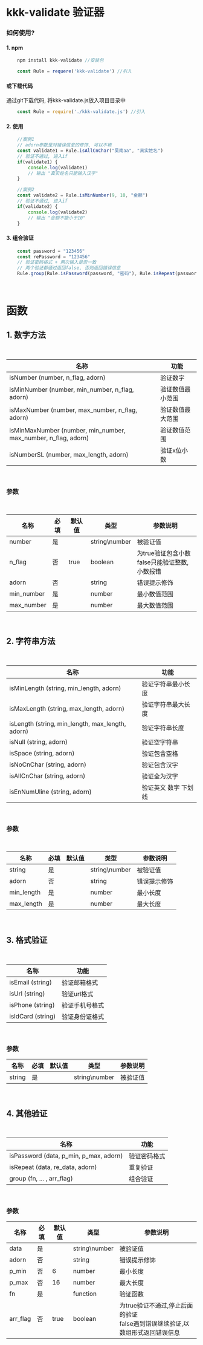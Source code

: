 
# kkk-validate 验证器

### 如何使用?

#### 1. npm
```javascript
    npm install kkk-validate //安装包

    const Rule = requere('kkk-validate') //引入
```

####  或下载代码
通过git下载代码, 将kkk-validate.js放入项目目录中
```javascript
    const Rule = require('./kkk-validate.js') //引入
```

#### 2. 使用
```javascript
    //案例1
    // adorn参数是对错误信息的修饰, 可以不填
    const validate1 = Rule.isAllCnChar("吴南aa", "真实姓名")
    // 验证不通过, 进入if
    if(validate1) {
        console.log(validate1)
        // 输出 "真实姓名只能输入汉字"
    }

    //案例2
    const validate2 = Rule.isMinNumber(9, 10, "金额")
    // 验证不通过, 进入if
    if(validate2) {
        console.log(validate2)
        // 输出 "金额不能小于10"
    }
```

#### 3. 组合验证
```javascript
    const password = "123456"
    const rePassword = "123456"
    // 验证密码格式 + 两次输入是否一致
    // 两个验证都通过返回false, 否则返回错误信息
    Rule.group(Rule.isPassword(password, "密码"), Rule.isRepeat(password, rePassword, "密码"), false)
    
    
```


# 函数

## 1. 数字方法
<br>

|  名称   |  功能
|  ----  | ----
| isNumber (number, n_flag, adorn) | 验证数字
| isMinNumber (number, min_number, n_flag, adorn) | 验证数值最小范围
| isMaxNumber (number, max_number, n_flag, adorn) | 验证数值最大范围
| isMinMaxNumber (number, min_number, max_number, n_flag, adorn) | 验证数值范围
| isNumberSL (number, max_length, adorn) | 验证x位小数
<br>

### 参数
<br>

| 名称 | 必填 | 默认值 | 类型 | 参数说明
| --- | --- | --- | --- | ---
| number | 是 |  | string\number | 被验证值
| n_flag | 否 | true | boolean | 为true验证包含小数<br>false只能验证整数,小数报错
| adorn | 否 |  | string | 错误提示修饰
| min_number | 是 |  | number | 最小数值范围
| max_number | 是 |  | number | 最大数值范围
<br>

## 2. 字符串方法
<br>

|  名称   |  功能
|  ----  | ----
| isMinLength (string, min_length, adorn) | 验证字符串最小长度
| isMaxLength (string, max_length, adorn) | 验证字符串最大长度
| isLength (string, min_length, max_length, adorn) | 验证字符串长度
| isNull (string, adorn)| 验证空字符串
| isSpace (string, adorn) | 验证包含空格
| isNoCnChar (string, adorn) | 验证包含汉字
| isAllCnChar (string, adorn) | 验证全为汉字
| isEnNumUline (string, adorn) | 验证英文 数字 下划线
<br>

### 参数
<br>

| 名称 | 必填 | 默认值 | 类型 | 参数说明
| --- | --- | --- | --- | ---
| string | 是 |  | string\number | 被验证值
| adorn | 否 |  | string | 错误提示修饰
| min_length | 是 |  | number | 最小长度
| max_length | 是 |  | number | 最大长度
<br>

## 3. 格式验证
<br>

|  名称   |  功能
|  ----  | ----
| isEmail (string) | 验证邮箱格式
| isUrl (string) | 验证url格式
| isPhone (string) | 验证手机号格式
| isIdCard (string) | 验证身份证格式
<br>

### 参数
| 名称 | 必填 | 默认值 | 类型 | 参数说明
| --- | --- | --- | --- | ---
| string | 是 |  | string\number | 被验证值
<br>

## 4. 其他验证
<br>

|  名称   |  功能
|  ----  | ----
| isPassword (data, p_min, p_max, adorn) | 验证密码格式
| isRepeat (data, re_data, adorn) | 重复验证
| group (fn, ... , arr_flag) | 组合验证
<br>

### 参数
| 名称 | 必填 | 默认值 | 类型 | 参数说明
| --- | --- | --- | --- | ---
| data | 是 |  | string\number | 被验证值
| adorn | 否 |  | string | 错误提示修饰
| p_min | 否 | 6 | number | 最小长度
| p_max | 否 | 16 | number | 最大长度
| fn | 是 |  | function | 验证函数
| arr_flag | 否 | true | boolean | 为true验证不通过,停止后面的验证<br>false遇到错误继续验证,以数组形式返回错误信息